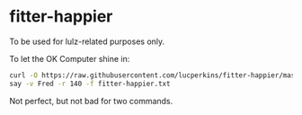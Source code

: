 fitter-happier
==============

To be used for lulz-related purposes only.

To let the OK Computer shine in:

```bash
curl -O https://raw.githubusercontent.com/lucperkins/fitter-happier/master/fitter-happier.txt
say -v Fred -r 140 -f fitter-happier.txt
```

Not perfect, but not bad for two commands.
